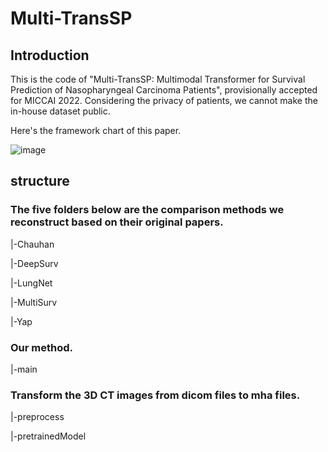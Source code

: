 # Multi-TransSP

## Introduction
  This is the code of "Multi-TransSP: Multimodal Transformer for Survival Prediction of Nasopharyngeal Carcinoma Patients", provisionally accepted for MICCAI 2022. Considering the privacy of patients, we cannot make the in-house dataset public.
  
  Here's the framework chart of this paper.
  
  ![image](https://user-images.githubusercontent.com/34258007/174515360-709a6a07-20a9-4f58-a319-ff6e0ba80a52.png)

## structure
  ### The five folders below are the comparison methods we reconstruct based on their original papers.
  |-Chauhan
  
  |-DeepSurv
  
  |-LungNet
  
  |-MultiSurv
  
  |-Yap

  ### Our method.
  |-main

  ### Transform the 3D CT images from dicom files to mha files.
  |-preprocess

  |-pretrainedModel

